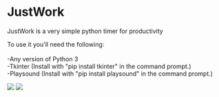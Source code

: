 # JustWork
JustWork is a very simple python timer for productivity

To use it you'll need the following:<br><br>
-Any version of Python 3 <br>
-Tkinter (Install with "pip install tkinter" in the command prompt.) <br>
-Playsound (Install with "pip install playsound" in the command prompt.) <br>

<img src='https://i.snag.gy/UuM2nb.jpg'>

<img src='https://snag.gy/TFuQl1.jpg'>
